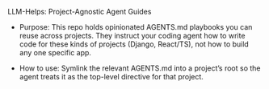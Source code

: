 LLM-Helps: Project-Agnostic Agent Guides

- Purpose: This repo holds opinionated AGENTS.md playbooks you can reuse across projects. They instruct your coding agent how to write code for these kinds of projects (Django, React/TS), not how to build any one specific app.

- How to use: Symlink the relevant AGENTS.md into a project’s root so the agent treats it as the top-level directive for that project.
